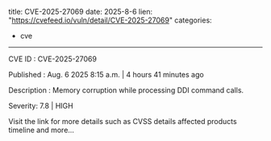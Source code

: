  
title: CVE-2025-27069
date: 2025-8-6
lien: "https://cvefeed.io/vuln/detail/CVE-2025-27069"
categories:
  - cve
---

CVE ID : CVE-2025-27069

Published :  Aug. 6
2025
8:15 a.m. | 4 hours
41 minutes ago

Description : Memory corruption while processing DDI command calls.

Severity: 7.8 | HIGH

Visit the link for more details
such as CVSS details
affected products
timeline
and more...
